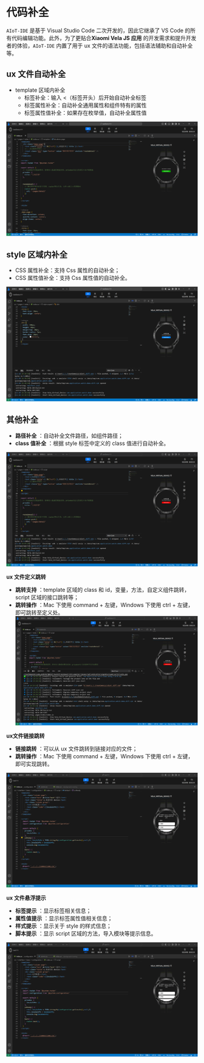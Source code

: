 <!-- 源地址: https://iot.mi.com/vela/quickapp/zh/tools/dev/start.html -->

# 代码补全

`AIoT-IDE` 是基于 Visual Studio Code 二次开发的，因此它继承了 VS Code 的所有代码编辑功能。此外，为了更贴合**Xiaomi Vela JS 应用** 的开发需求和提升开发者的体验，`AIoT-IDE` 内置了用于 ux 文件的语法功能，包括语法辅助和自动补全等。

## ux 文件自动补全

  * template 区域内补全 
    * 标签补全：输入 <（标签开头）后开始自动补全标签
    * 标签属性补全：自动补全通用属性和组件特有的属性
    * 标签属性值补全：如果存在枚举值，自动补全属性值

![alt text](../../images/ide-ux-6.gif)

## style 区域内补全

  * CSS 属性补全：支持 Css 属性的自动补全；
  * CSS 属性值补全：支持 Css 属性值的自动补全。

![alt text](../../images/ide-ux-7.gif)

## 其他补全

  * **路径补全** ：自动补全文件路径，如组件路径；
  * **class 值补全** ：根据 style 标签中定义的 class 值进行自动补全。

![alt text](../../images/ide-ux-8.gif)

**ux 文件定义跳转**

  * **跳转支持** ：template 区域的 class 和 id，变量，方法，自定义组件跳转，script 区域的接口跳转等；
  * **跳转操作** ：Mac 下使用 command + 左键，Windows 下使用 ctrl + 左键，即可跳转至定义处。 ![alt text](../../images/ide-ux-9.gif)

**ux文件链接跳转**

  * **链接跳转** ：可以从 ux 文件跳转到链接对应的文件；
  * **跳转操作** ：Mac 下使用 command + 左键，Windows 下使用 ctrl + 左键，即可实现跳转。

![alt text](../../images/ide-ux-10.gif)

**ux 文件悬浮提示**

  * **标签提示** ：显示标签相关信息；
  * **属性值提示** ：显示标签属性值相关信息；
  * **样式提示** ：显示关于 style 的样式信息；
  * **脚本提示** ：显示 script 区域的方法，导入模块等提示信息。

![alt text](../../images/ide-ux-11.gif)
